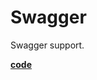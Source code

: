 # Swagger
Swagger support. 

[**code**](https://github.com/factoryfx/factoryfx/tree/master/docu/src/main/java/de/factoryfx/docu/swagger)